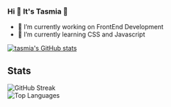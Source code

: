 ### Hi 👋 It's Tasmia 🌸

- 🔭 I’m currently working on FrontEnd Development
- 🌱 I’m currently learning  CSS and Javascript

[![tasmia's GitHub stats](https://github-readme-stats.vercel.app/api?username=errortax)](https://github.com/errortax/github-readme-stats)
<br>
<div id="stats">
  <h2>Stats</h2>
  <img src="https://streak-stats.demolab.com?user=errortax&theme=transparent&fire=EB5454" alt="GitHub Streak"/>
</div>
<div>
   <img src="https://github-readme-stats.vercel.app/api/top-langs/?username=errortax&layout=compact" alt="Top Languages"/>
</div>
  
<!--
**errortax/errortax** is a ✨ _special_ ✨ repository because its `README.md` (this file) appears on your GitHub profile.

Here are some ideas to get you started:


- 👯 I’m looking to collaborate on ...
- 🤔 I’m looking for help with ...
- 💬 Ask me about ...
- 📫 How to reach me:..
- 😄 Pronouns: ...
- ⚡ Fun fact: ...
-->
